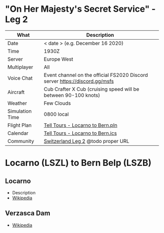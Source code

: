 # "On Her Majesty's Secret Service" - Leg 2

| What            | Description
| --------------- | ----------------
| Date            | < date > (e.g. December 16 2020)
| Time            | 1930Z
| Server          | Europe West
| Multiplayer     | All
| Voice Chat      | Event channel on the official FS2020 Discord server https://discord.gg/msfs
| Aircraft        | Cub Crafter X Cub (cruising speed will be between 90-100 knots)
| Weather         | Few Clouds
| Simulation Time | 0800 local
| Flight Plan     | [Tell Tours - Locarno to Bern.pln](https://github.com/till213/Tell-Tours/blob/main/Europe/Switzerland/Steeler/Leg-2/Tell%20Tours%20-%20Locarno%20to%20Bern.pln)
| Calendar        | [Tell Tours - Locarno to Bern.ics](https://github.com/till213/Tell-Tours/blob/main/Europe/Switzerland/Steeler/Leg-2/Tell%20Tours%20-%20Locarno%20to%20Bern.ics)
| Community       | [Switzerland Leg 2](https://forums.flightsimulator.com/t/xyz/123) @todo proper URL


# Locarno (LSZL) to Bern Belp (LSZB)

## Locarno

- Description
- [Wikipedia](https://en.wikipedia.org/wiki/Locarno)


## Verzasca Dam

- [Wikipedia](https://en.wikipedia.org/wiki/Contra_Dam)


